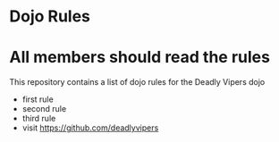 Dojo Rules
==========
# All members should read the rules
This repository contains a list of dojo rules for the Deadly Vipers dojo
* first rule
* second rule
* third rule
* visit https://github.com/deadlyvipers
